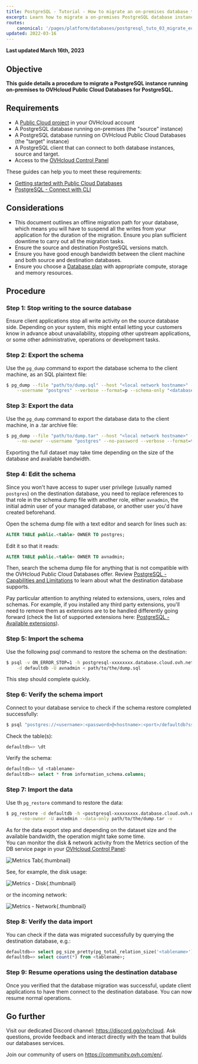 ```yaml
---
title: PostgreSQL - Tutorial - How to migrate an on-premises database to Public Cloud Databases
excerpt: Learn how to migrate a on-premises PostgreSQL database instance to Public Cloud Databases for PostgreSQL
routes:
    canonical: '/pages/platform/databases/postgresql_tuto_03_migrate_ecdb'
updated: 2022-03-16
---
```


**Last updated March 16th, 2023**

## Objective

**This guide details a procedure to migrate a PostgreSQL instance running on-premises to OVHcloud Public Cloud Databases for PostgreSQL.**

## Requirements

- A [Public Cloud project](https://www.ovhcloud.com/pt/public-cloud/compute/) in your OVHcloud account
- A PostgreSQL database running on-premises (the "source" instance)
- A PostgreSQL database running on OVHcloud Public Cloud Databases (the "target" instance)
- A PostgreSQL client that can connect to both database instances, source and target.
- Access to the [OVHcloud Control Panel](https://www.ovh.com/auth/?action=gotomanager&from=https://www.ovh.pt/&ovhSubsidiary=pt)

These guides can help you to meet these requirements:

- [Getting started with Public Cloud Databases](/pages/platform/databases/databases_01_order_control_panel)
- [PostgreSQL - Connect with CLI](/pages/platform/databases/postgresql_03_connect_cli)

## Considerations

- This document outlines an offline migration path for your database, which means you will have to suspend all the writes from your application for the duration of the migration. Ensure you plan sufficient downtime to carry out all the migration tasks.
- Ensure the source and destination PostgreSQL versions match.
- Ensure you have good enough bandwidth between the client machine and both source and destination databases.
- Ensure you choose a [Database plan](https://www.ovhcloud.com/pt/public-cloud/prices/#databases) with appropriate compute, storage and memory resources.

## Procedure

### Step 1: Stop writing to the source database

Ensure client applications stop all write activity on the source database side. Depending on your system, this might entail letting your customers know in advance about unavailability, stopping other upstream applications, or some other administrative, operations or development tasks.

### Step 2: Export the schema

Use the `pg_dump` command to export the database schema to the client machine, as an SQL plaintext file:

```bash
$ pg_dump --file "path/to/dump.sql" --host "<local network hostname>" --port "<write port>" \
    --username "postgres" --verbose --format=p --schema-only "<database name>"
```

### Step 3: Export the data

Use the `pg_dump` command to export the database data to the client machine, in a .tar archive file:

```bash
$ pg_dump --file "path/to/dump.tar" --host "<local network hostname>" --port "<write port>" \
    --no-owner --username "postgres" --no-password --verbose --format=t --blobs --encoding "UTF8"
```

Exporting the full dataset may take time depending on the size of the database and available bandwidth.

### Step 4: Edit the schema

Since you won't have access to super user privilege (usually named `postgres`) on the destination database, you need to replace references to that role in the schema dump file with another role, either `avnadmin`, the initial admin user of your managed database, or another user you'd have created beforehand.

Open the schema dump file with a text editor and search for lines such as:

```sql
ALTER TABLE public.<table> OWNER TO postgres;
```

Edit it so that it reads:

```sql
ALTER TABLE public.<table> OWNER TO avnadmin;
```

Then, search the schema dump file for anything that is not compatible with the OVHcloud Public Cloud Databases offer. Review [PostgreSQL - Capabilities and Limitations](/pages/platform/databases/postgresql_01_capabilities) to learn about what the destination database supports.

Pay particular attention to anything related to extensions, users, roles and schemas. For example, if you installed any third party extensions, you'll need to remove them as extensions are to be handled differently going forward (check the list of supported extensions here: [PostgreSQL - Available extensions](/pages/platform/databases/postgresql_02_extensions)).

### Step 5: Import the schema

Use the following psql command to restore the schema on the destination:

```bash
$ psql -v ON_ERROR_STOP=1 -h postgresql-xxxxxxxx.database.cloud.ovh.net -p <port> \
    -d defaultdb -U avnadmin < path/to/the/dump.sql
```

This step should complete quickly.

### Step 6: Verify the schema import

Connect to your database service to check if the schema restore completed successfully:

```bash
$ psql "postgres://<username>:<password>@<hostname>:<port>/defaultdb?sslmode=require"
```

Check the table(s):

```sql
defaultdb=> \dt
```

Verify the schema:

```sql
defaultdb=> \d <tablename>
defaultdb=> select * from information_schema.columns;
```

### Step 7: Import the data

Use th `pg_restore` command to restore the data:

```bash
$ pg_restore -d defaultdb -h <postgresql-xxxxxxxxx.database.cloud.ovh.net> -p <port> \
     --no-owner -U avnadmin --data-only path/to/the/dump.tar -v
```

As for the data export step and depending on the dataset size and the available bandwidth, the operation might take some time.<br>
You can monitor the disk & network activity from the Metrics section of the DB service page in your [OVHcloud Control Panel](https://www.ovh.com/auth/?action=gotomanager&from=https://www.ovh.pt/&ovhSubsidiary=pt):

![Metrics Tab](images/metrics_tab.png){.thumbnail}

See, for example, the disk usage:

![Metrics - Disk](images/metrics_disk.png){.thumbnail}

or the incoming network:

![Metrics - Network](images/metrics_net_rx.png){.thumbnail}

### Step 8: Verify the data import

You can check if the data was migrated successfully by querying the destination database, e.g.:

```sql
defaultdb=> select pg_size_pretty(pg_total_relation_size('<tablename>'));
defaultdb=> select count(*) from <tablename>;
```

### Step 9: Resume operations using the destination database

Once you verified that the database migration was successful, update client applications to have them connect to the destination database. You can now resume normal operations.

## Go further

Visit our dedicated Discord channel: <https://discord.gg/ovhcloud>. Ask questions, provide feedback and interact directly with the team that builds our databases services.

Join our community of users on <https://community.ovh.com/en/>.

